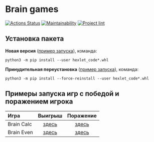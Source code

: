 # Brain games

[![Actions Status](https://github.com/taa2021/python-project-lvl1/workflows/hexlet-check/badge.svg)](https://github.com/taa2021/python-project-lvl1/actions)
[![Maintainability](https://api.codeclimate.com/v1/badges/a99a88d28ad37a79dbf6/maintainability)](https://codeclimate.com/github/codeclimate/codeclimate/maintainability)
[![Project lint](https://github.com/taa2021/python-project-lvl1/actions/workflows/project-lint.yml/badge.svg?branch=main)](https://github.com/taa2021/python-project-lvl1/actions/workflows/project-lint.yml)

## Установка пакета

**Новая версия** ([пример запуска](https://asciinema.org/a/3TcJvshWatDwPEIFaMJggSdp4)), команда:
```
python3 -m pip install --user hexlet_code*.whl
```

**Принудительная переустановка** ([пример запуска](https://asciinema.org/a/mb1j7QCRHShjdm8FblXaGuaxj)), команда:
```
python3 -m pip install --force-reinstall --user hexlet_code*.whl
```

## Примеры запуска игр с победой и поражением игрока


| Игра | Выигрыш | Поражение |
| :---         |     :---:      |    :---:   |
| Brain Calc   | [здесь](https://asciinema.org/a/56rr2tdOZjlLXKmra5JwlPEvw) | [здесь](https://asciinema.org/a/oz41FjWbUBynVxZNXK1TaouS3) |
| Brain Even   | [здесь](https://asciinema.org/a/s7xRDpPTdIb2QhudCDI7Cad6G) | [здесь](https://asciinema.org/a/z7fffIzgVNPE0x0DyplOb7xoE) |
